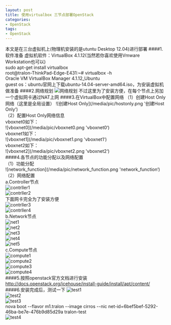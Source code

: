 ```yaml
---
layout: post
title: 使用virtualbox 三节点部署OpenStack
categories:
- OpenStack
tags:
- OpenStack
---
```

本文是在三台虚拟机上(物理机安装的是utuntu Desktop 12.04)进行部署
####1.软件准备
虚拟机软件：VirtualBox 4.1.12(当然若你喜欢使用Vmware Workstation也可以)  
sudo apt-get install virtualbox  
root@tralon-ThinkPad-Edge-E431:~# virtualbox -h  
Oracle VM VirtualBox Manager 4.1.12_Ubuntu  
guest os：ubuntu官网上下载ubuntu-14.04-server-amd64.iso，为安装虚拟机做准备
####2.网络规划
![网络规划](/media/pic/network_plan.png '网络规划')
不过这里为了安装方便，在每个节点上另加一个虚拟网卡通过NAT上网
####3.在VirtualBox中配置网络
（1）创建Host Only网络（这里是全局设置）
     ![创建Host Only](/media/pic/hostonly.png '创建Host Only‘)    
（2）配置Host Only网络信息    
vboxnet0如下：  
     ![vboxnet0](/media/pic/vboxnet0.png 'vboxnet0‘)  
vboxnet1如下：  
     ![vboxnet1](/media/pic/vboxnet1.png 'vboxnet1‘)   
vboxnet2如下：  
     ![vboxnet2](/media/pic/vboxnet2.png 'vboxnet2‘)   
####4.各节点的功能分配以及网络配置  
 （1）功能分配  
     ![network_function](/media/pic/network_function.png 'network_function‘)  
 （2）网络配置  
    a.Controller节点  
     ![contrller1](/media/pic/contr1.png 'controller1')  
     ![contrller2](/media/pic/contr2.png 'controller2')  
     下面网卡完全为了安装方便  
     ![contrller3](/media/pic/contr3.png 'controller3')  
     ![contrller4](/media/pic/contr3.png 'controller4')  
    b.Network节点  
     ![net1](/media/pic/net1.png 'network1')    
     ![net2](/media/pic/net2.png 'network2')  
     ![net3](/media/pic/net3.png 'network3')  
     ![net4](/media/pic/net4.png 'network4')    
     ![net5](/media/pic/net5.png 'network5')    
    c.Compute节点  
     ![compute1](/media/pic/compu1.png 'compute1')     
     ![compute2](/media/pic/compu2.png 'compute2')     
     ![compute3](/media/pic/compu3.png 'compute3')     
     ![compute4](/media/pic/compu4.png 'compute4')      
####5.按照openstack官方文档进行安装
http://docs.openstack.org/icehouse/install-guide/install/apt/content/
####6.安装完成后，测试一下
  ![test1](/media/pic/test1.png 'test1')     
  ![test2](/media/pic/test2.png 'test2')   
  ![test3](/media/pic/test3.png 'test3')   
  nova boot --flavor m1.tralon --image cirros --nic net-id=6bef5bef-5292-46ba-be7e-476b9d85d29a tralon-test  
  ![test4](/media/pic/test4.png 'test4')   
